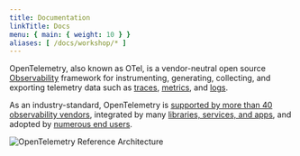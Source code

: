 ```yaml
---
title: Documentation
linkTitle: Docs
menu: { main: { weight: 10 } }
aliases: [ /docs/workshop/* ]
---
```


OpenTelemetry, also known as OTel, is a vendor-neutral open source
[Observability](concepts/observability-primer/#what-is-observability) framework
for instrumenting, generating, collecting, and exporting telemetry data such as
[traces](concepts/signals/traces/), [metrics](concepts/signals/metrics/), and
[logs](concepts/signals/logs/).

As an industry-standard, OpenTelemetry is
[supported by more than 40 observability vendors](/ecosystem/vendors/),
integrated by many [libraries, services, and apps](/ecosystem/integrations/),
and adopted by [numerous end users](/ecosystem/adopters/).

![OpenTelemetry Reference Architecture](/img/otel-diagram.svg)
